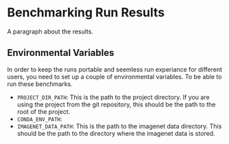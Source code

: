 # Benchmarking Run Results

A paragraph about the results.

## Environmental Variables

In order to keep the runs portable and seemless run experiance for different users, you need to set up a couple of environmental variables. To be able to run these benchmarks. 

- `PROJECT_DIR_PATH`: This is the path to the project directory. If you are using the project from the git repository, this should be the path to the root of the project.
- `CONDA_ENV_PATH`:
- `IMAGENET_DATA_PATH`: This is the path to the imagenet data directory. This should be the path to the directory where the imagenet data is stored.
